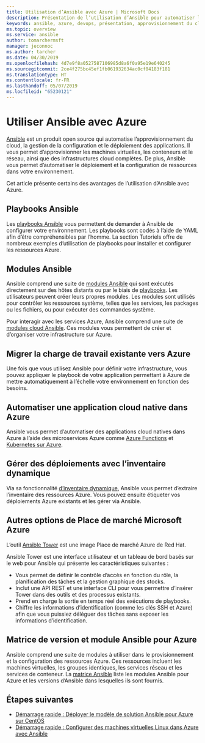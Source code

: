 ```yaml
---
title: Utilisation d’Ansible avec Azure | Microsoft Docs
description: Présentation de l’utilisation d’Ansible pour automatiser l’approvisionnement du cloud, la gestion de la configuration et le déploiement des applications.
keywords: ansible, azure, devops, présentation, approvisionnement du cloud, gestion de la configuration, déploiement des applications, modules ansible, playbooks ansible
ms.topic: overview
ms.service: ansible
author: tomarchermsft
manager: jeconnoc
ms.author: tarcher
ms.date: 04/30/2019
ms.openlocfilehash: 4d7e9f8a0527587106985d8a6f0a95e19e640245
ms.sourcegitcommit: 2ce4f275bc45ef1fb061932634ac0cf04183f181
ms.translationtype: HT
ms.contentlocale: fr-FR
ms.lasthandoff: 05/07/2019
ms.locfileid: "65230121"
---
```

# <a name="using-ansible-with-azure"></a>Utiliser Ansible avec Azure

[Ansible](https://www.ansible.com) est un produit open source qui automatise l’approvisionnement du cloud, la gestion de la configuration et le déploiement des applications. Il vous permet d’approvisionner les machines virtuelles, les conteneurs et le réseau, ainsi que des infrastructures cloud complètes. De plus, Ansible vous permet d’automatiser le déploiement et la configuration de ressources dans votre environnement.

Cet article présente certains des avantages de l’utilisation d’Ansible avec Azure.

## <a name="ansible-playbooks"></a>Playbooks Ansible

Les [playbooks Ansible](https://docs.ansible.com/ansible/latest/playbooks.html) vous permettent de demander à Ansible de configurer votre environnement. Les playbooks sont codés à l’aide de YAML afin d’être compréhensibles par l’homme. La section Tutoriels offre de nombreux exemples d’utilisation de playbooks pour installer et configurer les ressources Azure. 

## <a name="ansible-modules"></a>Modules Ansible

Ansible comprend une suite de [modules Ansible](https://docs.ansible.com/ansible/latest/modules_by_category.html) qui sont exécutés directement sur des hôtes distants ou par le biais de [playbooks](https://docs.ansible.com/ansible/latest/playbooks.html). Les utilisateurs peuvent créer leurs propres modules. Les modules sont utilisés pour contrôler les ressources système, telles que les services, les packages ou les fichiers, ou pour exécuter des commandes système.

Pour interagir avec les services Azure, Ansible comprend une suite de [modules cloud Ansible](https://docs.ansible.com/ansible/list_of_cloud_modules.html#azure). Ces modules vous permettent de créer et d’organiser votre infrastructure sur Azure. 

## <a name="migrate-existing-workload-to-azure"></a>Migrer la charge de travail existante vers Azure

Une fois que vous utilisez Ansible pour définir votre infrastructure, vous pouvez appliquer le playbook de votre application permettant à Azure de mettre automatiquement à l’échelle votre environnement en fonction des besoins. 

## <a name="automate-cloud-native-application-in-azure"></a>Automatiser une application cloud native dans Azure

Ansible vous permet d’automatiser des applications cloud natives dans Azure à l’aide des microservices Azure comme [Azure Functions](https://azure.microsoft.com//services/functions/) et [Kubernetes sur Azure](https://azure.microsoft.com/services/container-service/kubernetes/).  

## <a name="manage-deployments-with-dynamic-inventory"></a>Gérer des déploiements avec l’inventaire dynamique

Via sa fonctionnalité [d’inventaire dynamique](https://docs.ansible.com/ansible/intro_dynamic_inventory.html), Ansible vous permet d’extraire l’inventaire des ressources Azure. Vous pouvez ensuite étiqueter vos déploiements Azure existants et les gérer via Ansible.

## <a name="additional-azure-marketplace-options"></a>Autres options de Place de marché Microsoft Azure

L’outil [Ansible Tower](https://azuremarketplace.microsoft.com/marketplace/apps/redhat.ansible-tower) est une image Place de marché Azure de Red Hat. 

Ansible Tower est une interface utilisateur et un tableau de bord basés sur le web pour Ansible qui présente les caractéristiques suivantes :

* Vous permet de définir le contrôle d’accès en fonction du rôle, la planification des tâches et la gestion graphique des stocks. 
* Inclut une API REST et une interface CLI pour vous permettre d’insérer Tower dans des outils et des processus existants. 
* Prend en charge la sortie en temps réel des exécutions de playbooks. 
* Chiffre les informations d’identification (comme les clés SSH et Azure) afin que vous puissiez déléguer des tâches sans exposer les informations d’identification.

## <a name="ansible-module-and-version-matrix-for-azure"></a>Matrice de version et module Ansible pour Azure

Ansible comprend une suite de modules à utiliser dans le provisionnement et la configuration des ressources Azure. Ces ressources incluent les machines virtuelles, les groupes identiques, les services réseau et les services de conteneur. La [matrice Ansible](./ansible-matrix.md) liste les modules Ansible pour Azure et les versions d’Ansible dans lesquelles ils sont fournis.

## <a name="next-steps"></a>Étapes suivantes

- [Démarrage rapide : Déployer le modèle de solution Ansible pour Azure sur CentOS](./ansible-deploy-solution-template.md)
- [Démarrage rapide : Configurer des machines virtuelles Linux dans Azure avec Ansible](/azure/virtual-machines/linux/ansible-install-configure?toc=%2Fazure%2Fansible%2Ftoc.json&bc=%2Fazure%2Fbread%2Ftoc.json)